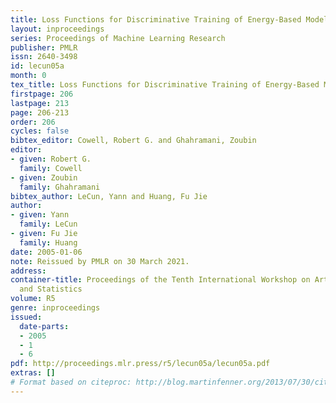 ```yaml
---
title: Loss Functions for Discriminative Training of Energy-Based Models
layout: inproceedings
series: Proceedings of Machine Learning Research
publisher: PMLR
issn: 2640-3498
id: lecun05a
month: 0
tex_title: Loss Functions for Discriminative Training of Energy-Based Models
firstpage: 206
lastpage: 213
page: 206-213
order: 206
cycles: false
bibtex_editor: Cowell, Robert G. and Ghahramani, Zoubin
editor:
- given: Robert G.
  family: Cowell
- given: Zoubin
  family: Ghahramani
bibtex_author: LeCun, Yann and Huang, Fu Jie
author:
- given: Yann
  family: LeCun
- given: Fu Jie
  family: Huang
date: 2005-01-06
note: Reissued by PMLR on 30 March 2021.
address:
container-title: Proceedings of the Tenth International Workshop on Artificial Intelligence
  and Statistics
volume: R5
genre: inproceedings
issued:
  date-parts:
  - 2005
  - 1
  - 6
pdf: http://proceedings.mlr.press/r5/lecun05a/lecun05a.pdf
extras: []
# Format based on citeproc: http://blog.martinfenner.org/2013/07/30/citeproc-yaml-for-bibliographies/
---
```

